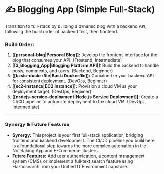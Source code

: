 # ✍️ Blogging App (Simple Full-Stack)

Transition to full-stack by building a dynamic blog with a backend API, following the build order of backend first, then frontend.

### Build Order:
1.  **[[personal-blog|Personal Blog]]:** Develop the frontend interface for the blog that consumes your API. (Frontend, Intermediate)
2.  **[[3_Blogging_App|Blogging Platform API]]:** Build the backend to handle posts, comments, and users. (Backend, Beginner)
3.  **[[basic-dockerfile|Basic Dockerfile]]:** Containerize your backend API for consistent deployment. (DevOps, Beginner)
4.  **[[ec2-instance|EC2 Instance]]:** Provision a cloud VM as your deployment target. (DevOps, Beginner)
5.  **[[nodejs-service-deployment|Node.js Service Deployment]]:** Create a CI/CD pipeline to automate deployment to the cloud VM. (DevOps, Intermediate)

---

### Synergy & Future Features

- **Synergy:** This project is your first full-stack application, bridging frontend and backend development. The CI/CD pipeline you build here is a foundational step towards the more complex automation in the Notetaking App and E-Commerce clusters.
- **Future Features:** Add user authentication, a content management system (CMS), or implement a full-text search feature using Elasticsearch from your Unified IT Environment capstone.